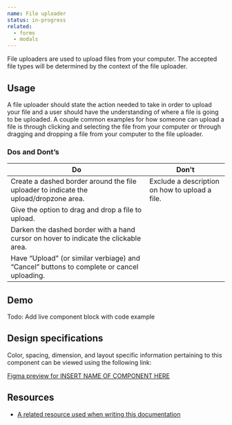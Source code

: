 ```yaml
---
name: File uploader
status: in-progress
related:
  - forms
  - modals
---
```


File uploaders are used to upload files from your computer. The accepted file types will be determined by the context of the file uploader.

## Usage

A file uploader should state the action needed to take in order to upload your file and a user should have the understanding of where a file is going to be uploaded. A couple common examples for how someone can upload a file is through clicking and selecting the file from your computer or through dragging and dropping a file from your computer to the file uploader.

### Dos and Dont’s

| Do | Don't |
| --- | --- |
| Create a dashed border around the file uploader to indicate the upload/dropzone area. | Exclude a description on how to upload a file. |
| Give the option to drag and drop a file to upload. |  |
| Darken the dashed border with a hand cursor on hover to indicate the clickable area. |  |
| Have “Upload” (or similar verbiage) and “Cancel” buttons to complete or cancel uploading. |  |

## Demo

<!--
  DEMO, keep this section for all patterns, the code block demo will be added at a later date
-->

Todo: Add live component block with code example

## Design specifications

<!--
  DESIGN SPECIFICATIONS, add a link here to the component-specific sketch-measure preview.
  All design specifications should live in the design repo under 'hosted/design-gitlab-specs/COMPONENTNAME-spec-previews'
  *** If there are max-width, min-width, or other specs that should be known about this component,
  please add it in Sketch Measure via a note.
  This link must ALWAYS be included.
-->

Color, spacing, dimension, and layout specific information pertaining to this component can be viewed using the following link:

[Figma preview for INSERT NAME OF COMPONENT HERE](/)

## Resources

*   [A related resource used when writing this documentation](/)
